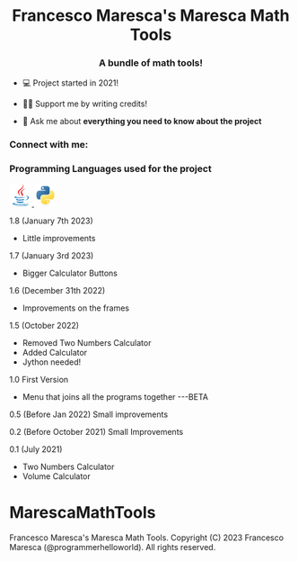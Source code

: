 

<h1 align="center">Francesco Maresca's Maresca Math Tools</h1>
<h3 align="center">A bundle of math tools!</h3>

- 💻 Project started in 2021!

- 👨‍💻 Support me by writing credits!

- 💬 Ask me about **everything you need to know about the project**

<h3 align="left">Connect with me:</h3>
<p align="left">
</p>

<h3 align="left">Programming Languages used for the project</h3>
<p align="left"> <a href="https://www.java.com" target="_blank" rel="noreferrer"> <img src="https://raw.githubusercontent.com/devicons/devicon/master/icons/java/java-original.svg" alt="java" width="40" height="40"/> </a> <a href="https://www.python.org" target="_blank" rel="noreferrer"> <img src="https://raw.githubusercontent.com/devicons/devicon/master/icons/python/python-original.svg" alt="python" width="40" height="40"/> </a> </p>

1.8 (January 7th 2023)

- Little improvements

1.7 (January 3rd 2023)

- Bigger Calculator Buttons

1.6 (December 31th 2022)

- Improvements on the frames


1.5 (October 2022)

- Removed Two Numbers Calculator
- Added Calculator
- Jython needed!


1.0 
First Version
- Menu that joins all the programs together
---BETA

0.5 (Before Jan 2022)
Small improvements

0.2 (Before October 2021)
Small Improvements

0.1 (July 2021)
- Two Numbers Calculator
- Volume Calculator

# MarescaMathTools
Francesco Maresca's Maresca Math Tools.  Copyright (C) 2023 Francesco Maresca (@programmerhelloworld). All rights reserved.
